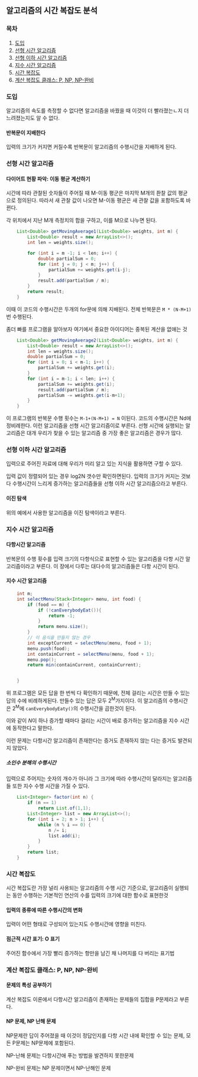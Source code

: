 ## 알고리즘의 시간 복잡도 분석

### 목차

1. [도입](#도입)
2. [선형 시간 알고리즘](#선형-시간-알고리즘)
3. [선형 이하 시간 알고리즘](#선형-이하-시간-알고리즘)
4. [지수 시간 알고리즘](#지수-시간-알고리즘)
5. [시간 복잡도](#시간-복잡도)
6. [계산 복잡도 클래스: P, NP, NP-완비](#계산-복잡도-클래스:-P,-NP,-NP-완비)

### 도입

알고리즘의 속도를 측정할 수 없다면 알고리즘을 바꿨을 때 이것이 더 빨라졌는ㄴ지 더 느려졌는지도 알 수 없다.

#### 반복문이 지배한다

입력의 크기가 커지면 커질수록 반복문이 알고리즘의 수행시간을 지배하게 된다.

### 선형 시간 알고리즘

#### 다이어트 현황 파악: 이동 평균 계산하기

시간에 따라 관찰된 숫자들이 주어질 때 M-이동 평군은 마지막 M개의 좐찰 값의 평균으로 정의된다. 따라서 새 관찰 값이 나오면 M-이동 평균은 새 관찰 값을 포함하도록 바뀐다.

각 위치에서 지난 M개 측정치의 합을 구하고, 이를 M으로 나누면 된다.

```java
    List<Double> getMovingAverage1(List<Double> weights, int m) {
        List<Double> result = new ArrayList<>();
        int len = weights.size();

        for (int i = m -1; i < len; i++) {
            double partialSum = 0;
            for (int j = 0; j < m; j++) {
                partialSum += weights.get(i-j);
            }
            result.add(partialSum / m);
        }
        return result;
    }
```

이때 이 코드의 수행시간은 두개의 for문에 의해 지배된다. 전체 반복문은 `M * (N-M+1)` 번 수행된다.

좀더 빠를 프로그램을 알아보자 여기에서 중요한 아이디어는 중복된 계산을 없애는 것

```java
    List<Double> getMovingAverage2(List<Double> weights, int m) {
        List<Double> result = new ArrayList<>();
        int len = weights.size();
        double partialSum = 0;
        for (int i = 0; i < m-1; i++) {
            partialSum += weights.get(i);
        }
        for (int i = m-1; i < len; i++) {
            partialSum += weights.get(i);
            result.add(partialSum / m);
            partialSum -= weights.get(i-m+1);
        }
    }
```

이 프로그램의 반복문 수행 횟수는 `M-1+(N-M+1) = N` 이된다. 코드의 수행시간은 Nd에 정비례한다. 이런 알고리즘을 선형 시간 알고리즘이로 부른다. 선형 시간에 실행되는 알고리즘은 대개 우리가 찾을 수 있는 알고리즘 중 가장 좋은 알고리즘은 경우가 많다.

### 선형 이하 시간 알고리즘

입력으로 주어진 자료에 대해 우리가 미리 알고 있는 지식을 활용하면 구할 수 있다.

입력 값이 정렬되어 있는 경우 log2N 갯수만 확인하면된다. 입력의 크기가 커지는 것보다 수행시간이 느리게 증가하는 알고리즘들을 선형 이하 시간 알고리즘으라고 부른다.

#### 이진 탐색

위의 예에서 사용한 알고리즘을 이진 탐색이라고 부른다.

### 지수 시간 알고리즘

#### 다항시간 알고리즘

반복문의 수행 횟수를 입력 크기의 다항식으로 표현할 수 있는 알고리즘을 다항 시간 알고리즘이라고 부른다. 이 장에서 다루는 대다수의 알고리즘들은 다항 시간이 된다.

#### 지수 시간 알고리즘

```java
    int m;
    int selectMenu(Stack<Integer> menu, int food) {
        if (food == m) {
            if (!canEverybodyEat()){
                return -1;
            }
            return menu.size();
        }
        // 이 음식을 만들지 않는 경우
        int exceptCurrent = selectMenu(menu, food + 1);
        menu.push(food);
        int containCurrent = selectMenu(menu, food + 1);
        menu.pop();
        return min(containCurrent, containCurrent);


    }
```

위 프로그램은 모든 답을 한 번씩 다 확인하기 때문에, 전체 걸리는 시간은 만들 수 있는 답의 수에 비례하게된다. 만들수 있는 답은 모두 2<sup>M</sup>가지이다. 이 알고리즘의 수행시간은  2<sup>M</sup>에 `canEverybodyEaty()`의 수행시간을 곱한것이 된다.

이와 같이 *N*이 하나 증가할 때마다 걸리는 시간이 배로 증가하는 알고리즘을 지수 시간에 동작한다고 말한다.

이런 문제는 다항시간 알고리즘이 존재한다는 증거도 존재하지 않는 다는 증거도 발견되지 않았다.

##### 소인수 분해의 수행시간

입력으로 주어지는 숫자의 개수가 아니라 그 크기에 따라 수행시간이 달라지는 알고리즘들 또한 지수 수행 시간을 가질 수 있다.

```java
    List<Integer> factor(int n) {
        if (n == 1)
            return List.of(1,1);
        List<Integer> list = new ArrayList<>();
        for (int i = 2; n > 1; i++) {
            while (n % i == 0) {
                n /= i;
                list.add(i);
            }
        }
        return list;
    }
```

### 시간 복잡도

시간 복잡도란 가장 널리 사용되는 알고리즘의 수행 시간 기준으로, 알고리즘이 실행되는 동안 수행하는 기본적인 연산의 수를 입력의 크기에 대한 함수로 표현한것

#### 입력의 종류에 따른 수행시간의 변화

입력이 어떤 형태로 구성되어 있는지도 수행시간에 영향을 미친다.

#### 점근적 시간 표기: O 표기

주어진 함수에서 가장 빨리 증가하는 항만을 남긴 채 나머지를 다 버리는 표기법

### 계산 복잡도 클래스: P, NP, NP-완비

#### 문제의 특성 공부하기

계산 복잡도 이론에서 다항시간 알고리즘이 존재하는 문제들의 집합을 P문제라고 부른다.

#### NP 문제, NP 난해 문제

NP문제란 답이 주어졌을 때 이것이 정답인지를 다항 시간 내에 확인할 수 있는 문제, 모든 P문제는 NP문제에 포함된다.

NP-난해 문제는 다항시간애 푸는 방법을 발견하지 못한문제

NP-완비 문제는 NP 문제이면서 NP-난해인 문제